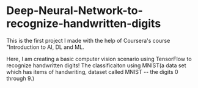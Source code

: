 # Deep-Neural-Network-to-recognize-handwritten-digits

This is the first project I made with the help of Coursera's course "Introduction to AI, DL and ML.

Here, I am creating a basic computer vision scenario using TensorFlow to recognize handwritten digits! 
The classificaiton using MNIST(a data set which has items of handwriting, 
dataset called MNIST -- the digits 0 through 9.)